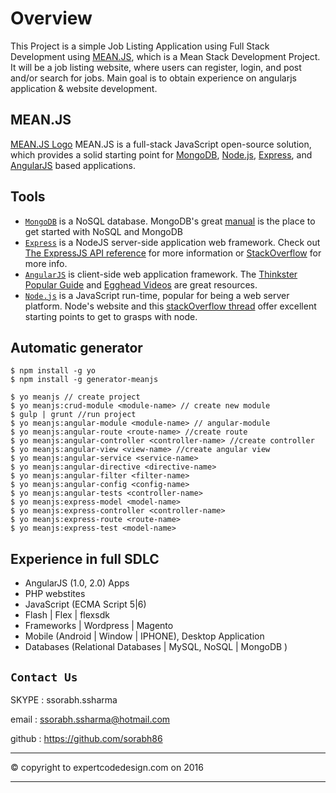 
# Overview 
This Project is a simple Job Listing Application using Full Stack Development using [MEAN.JS](https://github.com/meanjs/mean), which is a Mean Stack Development Project. It will be a job listing website, where users can register, login, and post and/or search for jobs. Main goal is to obtain experience on angularjs application & website development.

## MEAN.JS
[MEAN.JS Logo](http://meanjs.org/) MEAN.JS is a full-stack JavaScript open-source solution, which provides a solid starting point for [MongoDB](http://www.mongodb.org/), [Node.js](http://www.nodejs.org/), [Express](http://expressjs.com/), and [AngularJS](http://angularjs.org/) based applications.

## Tools
* [`MongoDB`](http://mongodb.org/) is a NoSQL database. MongoDB's great [manual](http://docs.mongodb.org/manual/) is the place to get started with NoSQL and MongoDB
* [`Express`](http://expressjs.com/) is a NodeJS server-side application web framework. Check out [The ExpressJS API reference](http://expressjs.com/4x/api.html) for more information or [StackOverflow](http://stackoverflow.com/questions/8144214/learning-express-for-node-js) for more info.
* [`AngularJS`](http://angularjs.org/) is client-side web application framework. The [Thinkster Popular Guide](http://www.thinkster.io/) and [Egghead Videos](https://egghead.io/) are great resources.
* [`Node.js`](http://nodejs.org/) is a JavaScript run-time, popular for being a web server platform. Node's website and this [stackOverflow thread](http://stackoverflow.com/questions/2353818/how-do-i-get-started-with-node-js) offer excellent starting points to get to grasps with node.

## Automatic generator
```
$ npm install -g yo
$ npm install -g generator-meanjs

$ yo meanjs // create project
$ yo meanjs:crud-module <module-name> // create new module
$ gulp | grunt //run project
$ yo meanjs:angular-module <module-name> // angular-module
$ yo meanjs:angular-route <route-name> //create route
$ yo meanjs:angular-controller <controller-name> //create controller
$ yo meanjs:angular-view <view-name> //create angular view
$ yo meanjs:angular-service <service-name> 
$ yo meanjs:angular-directive <directive-name>
$ yo meanjs:angular-filter <filter-name>
$ yo meanjs:angular-config <config-name>
$ yo meanjs:angular-tests <controller-name>
$ yo meanjs:express-model <model-name>
$ yo meanjs:express-controller <controller-name>
$ yo meanjs:express-route <route-name>
$ yo meanjs:express-test <model-name>
```

## Experience in full SDLC
* AngularJS (1.0, 2.0) Apps
* PHP webstites
* JavaScript (ECMA Script 5|6)
* Flash | Flex | flexsdk
* Frameworks | Wordpress | Magento 
* Mobile (Android | Window | IPHONE), Desktop Application
* Databases (Relational Databases | MySQL, NoSQL | MongoDB )
## `Contact Us`
SKYPE : ssorabh.ssharma

email : ssorabh.ssharma@hotmail.com

github : https://github.com/sorabh86

-----------

© copyright to expertcodedesign.com on 2016 

-----------